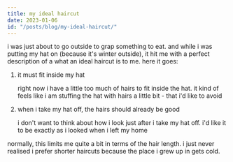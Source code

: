 ```yaml
---
title: my ideal haircut
date: 2023-01-06
id: "/posts/blog/my-ideal-haircut/"
---
```


i was just about to go outside to grap something to eat.
and while i was putting my hat on (because it's winter outside), it hit me with a perfect description of a what an ideal haircut is to me.
here it goes:

1. it must fit inside my hat

   right now i have a little too much of hairs to fit inside the hat.
   it kind of feels like i am stuffing the hat with hairs a little bit - that i'd like to avoid

2. when i take my hat off, the hairs should already be good

   i don't want to think about how i look just after i take my hat off.
   i'd like it to be exactly as i looked when i left my home

normally, this limits me quite a bit in terms of the hair length.
i just never realised i prefer shorter haircuts because the place i grew up in gets cold.

